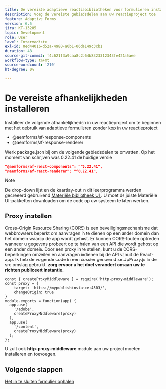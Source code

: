```yaml
---
title: De vereiste adaptieve reactiebibliotheken voor formulieren installeren
description: Voeg de vereiste gebiedsdelen aan uw reactieproject toe
feature: Adaptive Forms
version: 6.5
jira: KT-13285
topic: Development
role: User
level: Intermediate
exl-id: 0ed44016-d52a-4980-a0b1-06da149c3cb1
duration: 48
source-git-commit: f4c621f3a9caa8c2c64b8323312343fe421a5aee
workflow-type: tm+mt
source-wordcount: '210'
ht-degree: 0%

---
```


# De vereiste afhankelijkheden installeren

Installeer de volgende afhankelijkheden in uw reactieproject om te beginnen met het gebruik van adaptieve formulieren zonder kop in uw reactieproject

* @aemforms/af-response-components
* @aemforms/af-response-renderer

Werk package.json bij om de volgende gebiedsdelen te omvatten. Op het moment van schrijven was 0.22.41 de huidige versie

```json
"@aemforms/af-react-components": "^0.22.41",
"@aemforms/af-react-renderer": "^0.22.41",
```

>[!NOTE]
>
>De drop-down lijst en de kaartlay-out in dit leerprogramma werden gecreeerd gebruikend [ Materiële bibliotheek UI ](https://mui.com/). U moet de juiste Materiële UI-pakketten downloaden om de code op uw systeem te laten werken.

## Proxy instellen

Cross-Origin Resource Sharing (CORS) is een beveiligingsmechanisme dat webbrowsers beperkt om aanvragen in te dienen op een ander domein dan het domein waarop de app wordt gehost. Er kunnen CORS-fouten optreden wanneer u gegevens probeert op te halen van een API die wordt gehost op een ander domein. Door een proxy in te stellen, kunt u de CORS-beperkingen omzeilen en aanvragen indienen bij de API vanuit de React-app. Ik heb de volgende code in een dossier genoemd setUpProxy.js in de src omslag gebruikt. **zorg ervoor u het doel verandert om aan uw te richten publiceert instantie.**

```
const { createProxyMiddleware } = require('http-proxy-middleware');
const proxy = {
    target: 'https://mypublishinstance:4503/',
    changeOrigin: true
}
module.exports = function(app) {
  app.use(
    '/adobe',
    createProxyMiddleware(proxy)
  ),
  app.use(
    '/content',
    createProxyMiddleware(proxy)
  );
};
```

U zult ook **http-proxy-middleware** module aan uw project moeten installeren en toevoegen.

## Volgende stappen

[Het in te sluiten formulier ophalen](./fetch-the-form.md)
